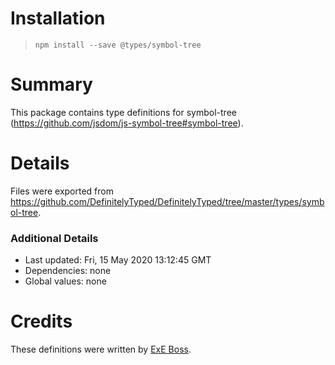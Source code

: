 # Installation
> `npm install --save @types/symbol-tree`

# Summary
This package contains type definitions for symbol-tree (https://github.com/jsdom/js-symbol-tree#symbol-tree).

# Details
Files were exported from https://github.com/DefinitelyTyped/DefinitelyTyped/tree/master/types/symbol-tree.

### Additional Details
 * Last updated: Fri, 15 May 2020 13:12:45 GMT
 * Dependencies: none
 * Global values: none

# Credits
These definitions were written by [ExE Boss](https://github.com/ExE-Boss).
